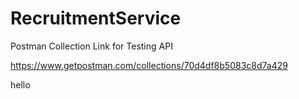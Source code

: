 # RecruitmentService

Postman Collection Link for Testing API

https://www.getpostman.com/collections/70d4df8b5083c8d7a429


hello